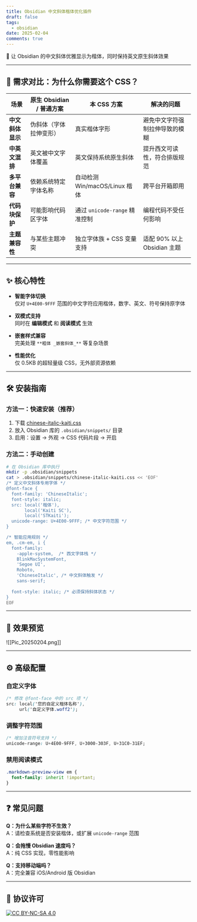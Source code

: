 ```yaml
---
title: Obsidian 中文斜体楷体优化插件
draft: false
tags:
  - obsidian
date: 2025-02-04
comments: true
---
```


📝 让 Obsidian 的中文斜体优雅显示为楷体，同时保持英文原生斜体效果

---

## 🎯 需求对比：为什么你需要这个 CSS？

| 场景              | 原生 Obsidian / 普通方案 | 本 CSS 方案                | 解决的问题                 |
| --------------- | ------------------ | ----------------------- | --------------------- |
| **中文斜体显示**      | 伪斜体（字体拉伸变形）        | 真实楷体字形                  | 避免中文字符强制拉伸导致的模糊       |
| **中英文混排**       | 英文被中文字体覆盖          | 英文保持系统原生斜体              | 提升西文可读性，符合排版规范        |
| **多平台兼容**       | 依赖系统特定字体名称         | 自动检测 Win/macOS/Linux 楷体 | 跨平台开箱即用               |
| **代码块保护**       | 可能影响代码区字体          | 通过 `unicode-range` 精准控制 | 编程代码不受任何影响            |
| **主题兼容性**       | 与某些主题冲突            | 独立字体族 + CSS 变量支持        | 适配 90% 以上 Obsidian 主题 |

---

## ✨ 核心特性

- **智能字体切换**  
  仅对 `U+4E00-9FFF` 范围的中文字符应用楷体，数字、英文、符号保持原字体

- **双模式支持**  
  同时在 **编辑模式** 和 **阅读模式** 生效

- **嵌套样式兼容**  
  完美处理 `**粗体 _嵌套斜体_**` 等复杂场景

- **性能优化**  
  仅 0.5KB 的超轻量级 CSS，无外部资源依赖

---

## 🛠️ 安装指南

### 方法一：快速安装（推荐）
1. 下载 <a href="/attachments/chinese-italic-kaiti.css" class="internal" data-slug="attachments/chinese-italic-kaiti.css" download="chinese-italic-kaiti.css">chinese-italic-kaiti.css</a>
2. 放入 Obsidian 库的 `.obsidian/snippets/` 目录
3. 启用：设置 → 外观 → CSS 代码片段 → 开启

### 方法二：手动创建
```bash
# 在 Obsidian 库中执行
mkdir -p .obsidian/snippets
cat > .obsidian/snippets/chinese-italic-kaiti.css << 'EOF'
/* 定义中文斜体专用字体 */
@font-face {
  font-family: 'ChineseItalic';
  font-style: italic;
  src: local('楷体'), 
       local('Kaiti SC'),
       local('STKaiti');
  unicode-range: U+4E00-9FFF; /* 中文字符范围 */
}

/* 智能应用规则 */
em, .cm-em, i {
  font-family: 
    -apple-system,  /* 西文字体栈 */
    BlinkMacSystemFont,
    'Segoe UI',
    Roboto,
    'ChineseItalic', /* 中文斜体触发 */
    sans-serif;
  
  font-style: italic; /* 必须保持斜体状态 */
}
EOF
```

---

## 🌈 效果预览

![[Pic_20250204.png]]

---

## ⚙️ 高级配置

### 自定义字体
```css
/* 修改 @font-face 中的 src 项 */
src: local('您的自定义楷体名称'),
     url('自定义字体.woff2');
```

### 调整字符范围
```css
/* 增加注音符号支持 */
unicode-range: U+4E00-9FFF, U+3000-303F, U+31C0-31EF;
```

### 禁用阅读模式
```css
.markdown-preview-view em { 
  font-family: inherit !important;
}
```

---

## ❓ 常见问题

**Q：为什么某些字符不生效？**  
A：请检查系统是否安装楷体，或扩展 `unicode-range` 范围

**Q：会拖慢 Obsidian 速度吗？**  
A：纯 CSS 实现，零性能影响

**Q：支持移动端吗？**  
A：完全兼容 iOS/Android 版 Obsidian

---

## 📜 协议许可
[![CC BY-NC-SA 4.0](https://licensebuttons.net/l/by/4.0/80x15.png)](https://creativecommons.org/licenses/by/4.0/)
